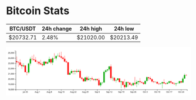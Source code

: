 # Bitcoin Stats

BTC/USDT|24h change|24h high|24h low|
|---|---|---|---|
|$20732.71|2.48%|$21020.00|$20213.49|

<img src="./chart.svg">
